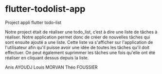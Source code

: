 # flutter-todolist-app

Project appli flutter todo-list

Notre project était de réaliser une todo_list, c’est à dire une liste de tâches à réaliser.
Notre application permet donc de créer de nouvelles tâches qui sont ensuite ajouté a une liste.
Cette liste va s'afficher sur l'application de l'utilisateur afin qu'il puisse avoir une idée de toutes les tâches qu'il doit effectuer. 
On peut également suprimmer les tâches une fois qu'elle ont été réaliser en cliquant dessus depuis la liste.

Anis AYOUDJ 
Louis MORVAN 
Théo FOUSSIER 
